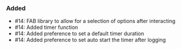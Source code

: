 ### Added

- #14: FAB library to allow for a selection of options after interacting
- #14: Added timer function
- #14: Added preference to set a default timer duration
- #14: Added preference to set auto start the timer after logging